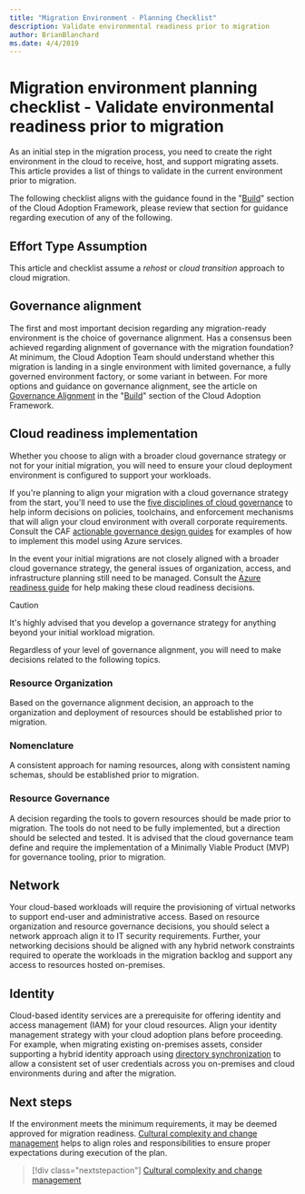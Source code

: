 ```yaml
---
title: "Migration Environment - Planning Checklist"
description: Validate environmental readiness prior to migration
author: BrianBlanchard
ms.date: 4/4/2019
---
```


# Migration environment planning checklist - Validate environmental readiness prior to migration

As an initial step in the migration process, you need to create the right environment in the cloud to receive, host, and support migrating assets. This article provides a list of things to validate in the current environment prior to migration.

The following checklist aligns with the guidance found in the "[Build](../../../build/index.md)" section of the Cloud Adoption Framework, please review that section for guidance regarding execution of any of the following.

## Effort Type Assumption

This article and checklist assume a *rehost* or *cloud transition* approach to cloud migration.

## Governance alignment

The first and most important decision regarding any migration-ready environment is the choice of governance alignment. Has a consensus been achieved regarding alignment of governance with the migration foundation? At minimum, the Cloud Adoption Team should understand whether this migration is landing in a single environment with limited governance, a fully governed environment factory, or some variant in between. For more options and guidance on governance alignment, see the article on [Governance Alignment](../../../build/governance-alignment.md) in the "[Build](../../../build/index.md)" section of the Cloud Adoption Framework.

## Cloud readiness implementation

Whether you choose to align with a broader cloud governance strategy or not for your initial migration, you will need to ensure your cloud deployment environment is configured to support your workloads. 

If you're planning to align your migration with a cloud governance strategy from the start, you'll need to use the [five disciplines of cloud governance](../../../governance/governance-disciplines.md) to help inform decisions on policies, toolchains, and enforcement mechanisms that will align your cloud environment with overall corporate requirements. Consult the CAF [actionable governance design guides](../../../governance/journeys/overview.md) for examples of how to implement this model using Azure services.

In the event your initial migrations are not closely aligned with a broader cloud governance strategy, the general issues of organization, access, and infrastructure planning still need to be managed. Consult the [Azure readiness guide](../../../ready/azure-readiness-guide/index.md) for help making these cloud readiness decisions.

> [!CAUTION]
> It's highly advised that you develop a governance strategy for anything beyond your initial workload migration.

Regardless of your level of governance alignment, you will need to make decisions related to the following topics.

### Resource Organization

Based on the governance alignment decision, an approach to the organization and deployment of resources should be established prior to migration.

### Nomenclature

A consistent approach for naming resources, along with consistent naming schemas, should be established prior to migration.

### Resource Governance

A decision regarding the tools to govern resources should be made prior to migration. The tools do not need to be fully implemented, but a direction should be selected and tested. It is advised that the cloud governance team define and require the implementation of a Minimally Viable Product (MVP) for governance tooling, prior to migration.

## Network

Your cloud-based workloads will require the provisioning of virtual networks to support end-user and administrative access. Based on resource organization and resource governance decisions, you should select a network approach align it to IT security requirements. Further, your networking decisions should be aligned with any hybrid network constraints required to operate the workloads  in the migration backlog and support any access to resources hosted on-premises.

## Identity

Cloud-based identity services are a prerequisite for offering identity and access management (IAM) for your cloud resources. Align your identity management strategy with your cloud adoption plans before proceeding. For example, when migrating existing on-premises assets, consider supporting a hybrid identity approach using [directory synchronization](../../../decision-guides/identity/overview.md) to allow a consistent set of user credentials across you on-premises and cloud environments during and after the migration.

## Next steps

If the environment meets the minimum requirements, it may be deemed approved for migration readiness. [Cultural complexity and change management](./culture-complexity.md) helps to align roles and responsibilities to ensure proper expectations during execution of the plan.

> [!div class="nextstepaction"]
> [Cultural complexity and change management](./culture-complexity.md)